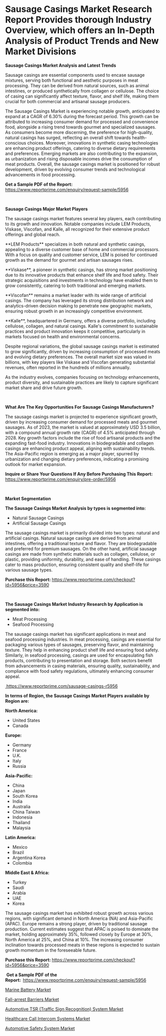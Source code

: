 <p><h1>Sausage Casings Market Research Report Provides thorough Industry Overview, which offers an In-Depth Analysis of Product Trends and New Market Divisions</h1></p><p><strong>Sausage Casings Market Analysis and Latest Trends</strong></p>
<p><p>Sausage casings are essential components used to encase sausage mixtures, serving both functional and aesthetic purposes in meat processing. They can be derived from natural sources, such as animal intestines, or produced synthetically from collagen or cellulose. The choice of casing can significantly affect texture, flavor, and shelf life, making them crucial for both commercial and artisanal sausage producers.</p><p>The Sausage Casings Market is experiencing notable growth, anticipated to expand at a CAGR of 6.30% during the forecast period. This growth can be attributed to increasing consumer demand for processed and convenience food, alongside a rising trend towards gourmet and specialized sausages. As consumers become more discerning, the preference for high-quality, natural casings has surged, reflecting an overall shift towards health-conscious choices. Moreover, innovations in synthetic casing technologies are enhancing product offerings, catering to diverse dietary requirements and preferences. Emerging markets are also contributing to the expansion, as urbanization and rising disposable incomes drive the consumption of meat products. Overall, the sausage casings market is positioned for robust development, driven by evolving consumer trends and technological advancements in food processing.</p></p>
<p><strong>Get a Sample PDF of the Report:&nbsp;</strong> <a href="https://www.reportprime.com/enquiry/request-sample/5956?utm_campaign=11&utm_medium=2&utm_source=Github&utm_content=ia&utm_term=02102024&utm_id=sausage-casings">https://www.reportprime.com/enquiry/request-sample/5956</a></p>
<p>&nbsp;</p>
<p><strong>Sausage Casings Major Market Players</strong></p>
<p><p>The sausage casings market features several key players, each contributing to its growth and innovation. Notable companies include LEM Products, Viskase, Viscofan, and Kalle, all recognized for their extensive product offerings and global reach.</p><p>**LEM Products** specializes in both natural and synthetic casings, appealing to a diverse customer base of home and commercial processors. With a focus on quality and customer service, LEM is poised for continued growth as the demand for gourmet and artisan sausages rises. </p><p>**Viskase**, a pioneer in synthetic casings, has strong market positioning due to its innovative products that enhance shelf life and food safety. Their strategic acquisitions and investments in technology have enabled them to grow consistently, catering to both traditional and emerging markets.</p><p>**Viscofan** remains a market leader with its wide range of artificial casings. The company has leveraged its strong distribution network and analytics-driven decision making to penetrate new geographic markets, ensuring robust growth in an increasingly competitive environment.</p><p>**Kalle**, headquartered in Germany, offers a diverse portfolio, including cellulose, collagen, and natural casings. Kalle's commitment to sustainable practices and product innovation keeps it competitive, particularly in markets focused on health and environmental concerns.</p><p>Despite regional variations, the global sausage casings market is estimated to grow significantly, driven by increasing consumption of processed meats and evolving dietary preferences. The overall market size was valued in billions, with key players like Viskase and Viscofan generating substantial revenues, often reported in the hundreds of millions annually.</p><p>As the industry evolves, companies focusing on technology enhancements, product diversity, and sustainable practices are likely to capture significant market share and drive future growth.</p></p>
<p>&nbsp;</p>
<p><strong>What Are The Key Opportunities For Sausage Casings Manufacturers?</strong></p>
<p><p>The sausage casings market is projected to experience significant growth, driven by increasing consumer demand for processed meats and gourmet sausages. As of 2023, the market is valued at approximately USD 3.5 billion, with a compound annual growth rate (CAGR) of 4.5% anticipated through 2028. Key growth factors include the rise of food artisanal products and the expanding fast-food industry. Innovations in biodegradable and collagen casings are enhancing product appeal, aligning with sustainability trends. The Asia-Pacific region is emerging as a major player, spurred by urbanization and changing dietary preferences, indicating a promising outlook for market expansion.</p></p>
<p><strong>Inquire or Share Your Questions If Any Before Purchasing This Report:</strong> <a href="https://www.reportprime.com/enquiry/pre-order/5956?utm_campaign=11&utm_medium=2&utm_source=Github&utm_content=ia&utm_term=02102024&utm_id=sausage-casings">https://www.reportprime.com/enquiry/pre-order/5956</a></p>
<p>&nbsp;</p>
<p><strong>Market Segmentation</strong></p>
<p><strong>The Sausage Casings Market Analysis by types is segmented into:</strong></p>
<p><ul><li>Natural Sausage Casings</li><li>Artificial Sausage Casings</li></ul></p>
<p><p>The sausage casings market is primarily divided into two types: natural and artificial casings. Natural sausage casings are derived from animal intestines, offering a traditional texture and flavor. They are biodegradable and preferred for premium sausages. On the other hand, artificial sausage casings are made from synthetic materials such as collagen, cellulose, or plastic, providing uniformity, durability, and ease of handling. These casings cater to mass production, ensuring consistent quality and shelf-life for various sausage types.</p></p>
<p><strong>Purchase this Report:&nbsp;</strong><a href="https://www.reportprime.com/checkout?id=5956&price=3590&utm_campaign=11&utm_medium=2&utm_source=Github&utm_content=ia&utm_term=02102024&utm_id=sausage-casings">https://www.reportprime.com/checkout?id=5956&price=3590</a></p>
<p>&nbsp;</p>
<p><strong>The Sausage Casings Market Industry Research by Application is segmented into:</strong></p>
<p><ul><li>Meat Processing</li><li>Seafood Processing</li></ul></p>
<p><p>The sausage casings market has significant applications in meat and seafood processing industries. In meat processing, casings are essential for packaging various types of sausages, preserving flavor, and maintaining texture. They help in enhancing product shelf life and ensuring food safety. Similarly, in seafood processing, casings are used for encapsulating fish products, contributing to presentation and storage. Both sectors benefit from advancements in casing materials, ensuring quality, sustainability, and compliance with food safety regulations, ultimately enhancing consumer appeal.</p></p>
<p><a href="https://www.reportprime.com/sausage-casings-r5956?utm_campaign=11&utm_medium=2&utm_source=Github&utm_content=ia&utm_term=02102024&utm_id=sausage-casings">&nbsp;https://www.reportprime.com/sausage-casings-r5956</a></p>
<p><strong>In terms of Region, the Sausage Casings Market Players available by Region are:</strong></p>
<p>
    <p> <strong> North America: </strong>
        <ul>
            <li>United States</li>
            <li>Canada</li>
        </ul>
        </p> 
    <p> <strong> Europe: </strong>
        <ul>
            <li>Germany</li>
            <li>France</li>
            <li>U.K.</li>
            <li>Italy</li>
            <li>Russia</li>
        </ul>
        </p> 
    <p> <strong> Asia-Pacific: </strong>
        <ul>
            <li>China</li>
            <li>Japan</li>
            <li>South Korea</li>
            <li>India</li>
            <li>Australia</li>
            <li>China Taiwan</li>
            <li>Indonesia</li>
            <li>Thailand</li>
            <li>Malaysia</li>
        </ul>
        </p> 
    <p> <strong> Latin America: </strong>
        <ul>
            <li>Mexico</li>
            <li>Brazil</li>
            <li>Argentina Korea</li>
            <li>Colombia</li>
        </ul>
        </p> 
    <p> <strong> Middle East & Africa: </strong>
        <ul>
            <li>Turkey</li>
            <li>Saudi</li>
            <li>Arabia</li>
            <li>UAE</li>
            <li>Korea</li>
        </ul>
    </p>
    </p>
<p><p>The sausage casings market has exhibited robust growth across various regions, with significant demand in North America (NA) and Asia-Pacific (APAC). Europe remains a strong player, driven by traditional sausage production. Current estimates suggest that APAC is poised to dominate the market, holding approximately 35%, followed closely by Europe at 30%, North America at 25%, and China at 10%. The increasing consumer inclination towards processed meats in these regions is expected to sustain growth momentum in the foreseeable future.</p></p>
<p><strong>Purchase this Report: </strong><a href="https://www.reportprime.com/checkout?id=5956&price=3590&utm_campaign=11&utm_medium=2&utm_source=Github&utm_content=ia&utm_term=02102024&utm_id=sausage-casings">https://www.reportprime.com/checkout?id=5956&price=3590</a></p>
<p>&nbsp;<strong>Get a Sample PDF of the Report:&nbsp;&nbsp;</strong><a href="https://www.reportprime.com/enquiry/request-sample/5956?utm_campaign=11&utm_medium=2&utm_source=Github&utm_content=ia&utm_term=02102024&utm_id=sausage-casings">https://www.reportprime.com/enquiry/request-sample/5956</a></p>
<p><strong></strong></p>
<p><p><a href="https://github.com/ChiragRp1/Market-Research-Report-List-6/blob/main/marine-battery-market.md?utm_campaign=11&utm_medium=2&utm_source=Github&utm_content=ia&utm_term=02102024&utm_id=sausage-casings">Marine Battery Market</a></p><p><a href="https://issuu.com/reportprime-2/docs/fall-arrest-barriers-market-size-20_2db741b46c2d33?utm_campaign=11&utm_medium=2&utm_source=Github&utm_content=ia&utm_term=02102024&utm_id=sausage-casings">Fall-arrest Barriers Market</a></p><p><a href="https://medium.com/@claudekozey2023/automotive-tsr-traffic-sign-recognition-system-market-trends-and-analysis-opportunities-and-81e7854791e8?postPublishedType=repub&utm_campaign=11&utm_medium=2&utm_source=Github&utm_content=ia&utm_term=02102024&utm_id=sausage-casings">Automotive TSR (Traffic Sign Recognition) System Market</a></p><p><a href="https://issuu.com/reportprime-2/docs/healthcare-call-intercom-systems-ma_3e8391a01cf0f3?utm_campaign=11&utm_medium=2&utm_source=Github&utm_content=ia&utm_term=02102024&utm_id=sausage-casings">Healthcare Call Intercom Systems Market</a></p><p><a href="https://www.linkedin.com/pulse/automotive-safety-system-market-size-share-analysis-growth-rdllf?trackingId=ooCMlXrTSSiyCNd5VXUD2g%3D%3D&utm_campaign=11&utm_medium=2&utm_source=Github&utm_content=ia&utm_term=02102024&utm_id=sausage-casings">Automotive Safety System Market</a></p></p>